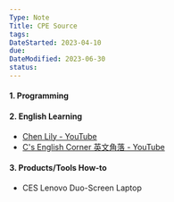 ```yaml
---
Type: Note
Title: CPE Source
tags:
DateStarted: 2023-04-10
due:
DateModified: 2023-06-30
status:
---
```


#### 1. Programming

#### 2. English Learning

- [Chen Lily - YouTube](https://www.youtube.com/@ChenLily)
- [C's English Corner 英文角落 - YouTube](https://www.youtube.com/@CsEnglishCorner)

#### 3. Products/Tools How-to

- CES Lenovo Duo-Screen Laptop
